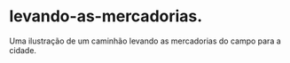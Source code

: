 # levando-as-mercadorias.
Uma ilustração de um caminhão levando as mercadorias do campo para a cidade.
